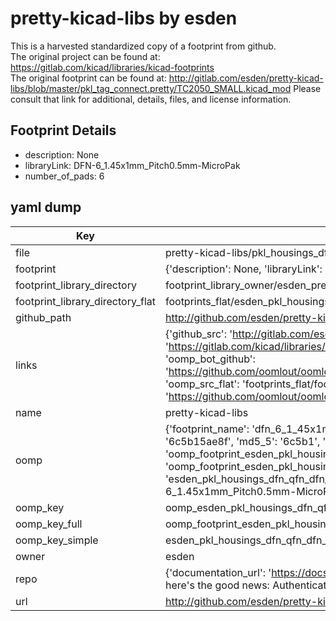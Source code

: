 # pretty-kicad-libs by esden  
This is a harvested standardized copy of a footprint from github.  
The original project can be found at:  
https://gitlab.com/kicad/libraries/kicad-footprints  
The original footprint can be found at:
http://gitlab.com/esden/pretty-kicad-libs/blob/master/pkl_tag_connect.pretty/TC2050_SMALL.kicad_mod
Please consult that link for additional, details, files, and license information.  
## Footprint Details
* description: None  
* libraryLink: DFN-6_1.45x1mm_Pitch0.5mm-MicroPak  
* number_of_pads: 6  
## yaml dump  
| Key | Value |  
| --- | --- |  
| file | pretty-kicad-libs/pkl_housings_dfn_qfn.pretty/DFN-6_1.45x1mm_Pitch0.5mm-MicroPak.kicad_mod |  
| footprint | {'description': None, 'libraryLink': 'DFN-6_1.45x1mm_Pitch0.5mm-MicroPak', 'number_of_pads': 6} |  
| footprint_library_directory | footprint_library_owner/esden_pretty-kicad-libs |  
| footprint_library_directory_flat | footprints_flat/esden_pkl_housings_dfn_qfn_dfn_6_1_45x1mm_pitch0_5mm_micropak/working |  
| github_path | http://github.com/esden/pretty-kicad-libs/blob/master/pkl_housings_dfn_qfn.pretty/DFN-6_1.45x1mm_Pitch0.5mm-MicroPak.kicad_mod |  
| links | {'github_src': 'http://gitlab.com/esden/pretty-kicad-libs/blob/master/pkl_tag_connect.pretty/TC2050_SMALL.kicad_mod', 'github_src_repo': 'https://gitlab.com/kicad/libraries/kicad-footprints', 'oomp_bot': 'footprints/esden_pkl_housings_dfn_qfn_dfn_6_1_45x1mm_pitch0_5mm_micropak/working', 'oomp_bot_github': 'https://github.com/oomlout/oomlout_oomp_footprint_bot/tree/main/footprints/esden_pkl_housings_dfn_qfn_dfn_6_1_45x1mm_pitch0_5mm_micropak/working', 'oomp_src_flat': 'footprints_flat/footprints_flat/esden_pkl_housings_dfn_qfn_dfn_6_1_45x1mm_pitch0_5mm_micropak/working', 'oomp_src_flat_github': 'https://github.com/oomlout/oomlout_oomp_footprint_src/tree/main/footprints_flat/esden_pkl_housings_dfn_qfn_dfn_6_1_45x1mm_pitch0_5mm_micropak/working'} |  
| name | pretty-kicad-libs |  
| oomp | {'footprint_name': 'dfn_6_1_45x1mm_pitch0_5mm_micropak', 'library_name': 'pkl_housings_dfn_qfn', 'md5': '6c5b15ae8f57ac3ebb209b5803008213', 'md5_10': '6c5b15ae8f', 'md5_5': '6c5b1', 'md5_6': '6c5b15', 'oomp_key': 'oomp_esden_pkl_housings_dfn_qfn_dfn_6_1_45x1mm_pitch0_5mm_micropak', 'oomp_key_extra': 'oomp_footprint_esden_pkl_housings_dfn_qfn_dfn_6_1_45x1mm_pitch0_5mm_micropak', 'oomp_key_full': 'oomp_footprint_esden_pkl_housings_dfn_qfn_dfn_6_1_45x1mm_pitch0_5mm_micropak_6c5b15', 'oomp_key_simple': 'esden_pkl_housings_dfn_qfn_dfn_6_1_45x1mm_pitch0_5mm_micropak', 'original_filename': 'pretty-kicad-libs/pkl_housings_dfn_qfn.pretty/DFN-6_1.45x1mm_Pitch0.5mm-MicroPak.kicad_mod', 'owner_name': 'esden'} |  
| oomp_key | oomp_esden_pkl_housings_dfn_qfn_dfn_6_1_45x1mm_pitch0_5mm_micropak |  
| oomp_key_full | oomp_footprint_esden_pkl_housings_dfn_qfn_dfn_6_1_45x1mm_pitch0_5mm_micropak |  
| oomp_key_simple | esden_pkl_housings_dfn_qfn_dfn_6_1_45x1mm_pitch0_5mm_micropak |  
| owner | esden |  
| repo | {'documentation_url': 'https://docs.github.com/rest/overview/resources-in-the-rest-api#rate-limiting', 'message': "API rate limit exceeded for 84.66.173.59. (But here's the good news: Authenticated requests get a higher rate limit. Check out the documentation for more details.)"} |  
| url | http://github.com/esden/pretty-kicad-libs |  

